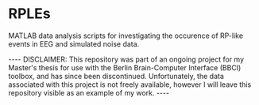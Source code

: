 # RPLEs
MATLAB data analysis scripts for investigating the occurence of RP-like events in EEG and simulated noise data.

---- DISCLAIMER: This repository was part of an ongoing project for my Master's thesis for use with the Berlin Brain-Computer Interface (BBCI) toolbox, and has since been discontinued. Unfortunately, the data associated with this project is not freely available, however I will leave this repository visible as an example of my work. ----
